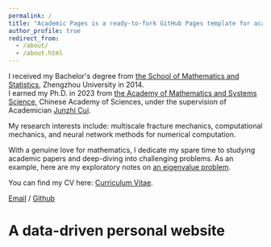 ```yaml
---
permalink: /
title: "Academic Pages is a ready-to-fork GitHub Pages template for academic personal websites"
author_profile: true
redirect_from: 
  - /about/
  - /about.html
---
```


I received my Bachelor's degree from [the School of Mathematics and Statistics](https://www5.zzu.edu.cn/math/), Zhengzhou University in 2014.  
I earned my Ph.D. in 2023 from [the Academy of Mathematics and Systems Science](http://www.amss.ac.cn/), Chinese Academy of Sciences, under the supervision of Academician [Junzhi Cui](http://homepage.amss.ac.cn/research/homePage/7c98177290ea438aa989559f0e3fa4c7/myHomePage.html).

My research interests include: multiscale fracture mechanics, computational mechanics, and neural network methods for numerical computation.

With a genuine love for mathematics, I dedicate my spare time to studying academic papers and deep-diving into challenging problems. As an example, here are my exploratory notes on [an eigenvalue problem](../assets/problem.pdf).

You can find my CV here: [Curriculum Vitae](../assets/Curriculum_Vitae.pdf).

[Email](mailto:raoyipeng@qq.com) / [Github](https://github.com/sukaku-r)


A data-driven personal website
======
